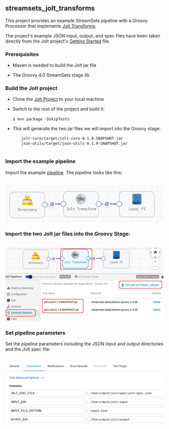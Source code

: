 ## streamsets_jolt_transforms

This project provides an example StreamSets pipeline with a Groovy Processor that implements [Jolt Transforms](https://github.com/bazaarvoice/jolt).

The project's example JSON input, output, and spec files have been taken directly from the Jolt project's [Getting Started](https://github.com/bazaarvoice/jolt/blob/master/gettingStarted.md) file.

### Prerequisites

- Maven is needed to build the Jolt jar file

- The Groovy 4.0 StreamSets stage lib

### Build the Jolt project

- Clone the [Jolt Project](https://github.com/bazaarvoice/jolt) to your local machine

- Switch to the root of the project and build it:

	<code>$ mvn package -DskipTests</code>
	
- This will generate the two jar files we will import into the Groovy stage:
 ```
		jolt-core/target/jolt-core-0.1.9-SNAPSHOT.jar
		json-utils/target/json-utils-0.1.9-SNAPSHOT.jar
	
```

### Import the example pipeline

Import the example [pipeline](/pipelines).  The pipeline looks like this:


&nbsp;&nbsp;&nbsp;&nbsp;&nbsp;&nbsp;&nbsp;&nbsp;&nbsp;&nbsp;&nbsp;&nbsp;<img src="images/pipeline.png" alt="pipeline.png" width="500"/>

### Import the two Jolt jar files into the Groovy Stage:

&nbsp;&nbsp;&nbsp;&nbsp;&nbsp;&nbsp;&nbsp;&nbsp;&nbsp;&nbsp;&nbsp;&nbsp;<img src="images/external-libs.png" alt="external-libs.png" width="500"/>


### Set pipeline parameters

Set the pipeline parameters including the JSON input and output directories and the Jolt spec file:

&nbsp;&nbsp;&nbsp;&nbsp;&nbsp;&nbsp;&nbsp;&nbsp;&nbsp;&nbsp;&nbsp;&nbsp;<img src="images/params.png" alt="params.png" width="500"/>
